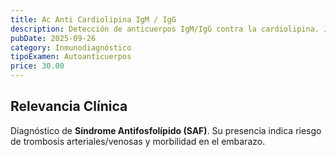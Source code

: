 ```yaml
---
title: Ac Anti Cardiolipina IgM / IgG
description: Detección de anticuerpos IgM/IgG contra la cardiolipina. Junto al Anti B2GP-1, son marcadores esenciales de **Síndrome Antifosfolípido (SAF)**.
pubDate: 2025-09-26
category: Inmunodiagnóstico
tipoExamen: Autoanticuerpos
price: 30.00
---
```


## Relevancia Clínica
Diagnóstico de **Síndrome Antifosfolípido (SAF)**. Su presencia indica riesgo de trombosis arteriales/venosas y morbilidad en el embarazo.
